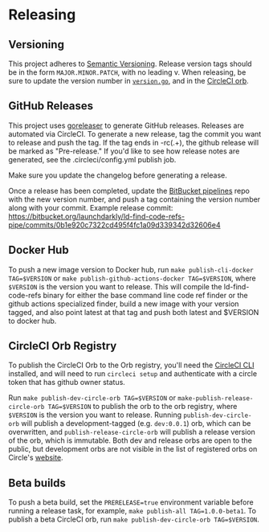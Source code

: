 # Releasing

## Versioning
This project adheres to [Semantic Versioning](http://semver.org). Release version tags should be in the form `MAJOR.MINOR.PATCH`, with no leading v. When releasing, be sure to update the version number in [`version.go`](https://github.com/launchdarkly/ld-find-code-refs/blob/main/internal/version/version.go), and in the [CircleCI orb](https://github.com/launchdarkly/ld-find-code-refs/blob/main/build/package/circleci/orb.yml).

## GitHub Releases

This project uses [goreleaser](https://goreleaser.com/) to generate GitHub releases. Releases are automated via CircleCI. To generate a new release, tag the commit you want to release and push the tag. If the tag ends in -rc(.+), the github release will be marked as "Pre-release." If you'd like to see how release notes are generated, see the .circleci/config.yml publish job.

Make sure you update the changelog before generating a release.

Once a release has been completed, update the [BitBucket pipelines](https://bitbucket.org/launchdarkly/ld-find-code-refs-pipe) repo with the new version number, and push a tag containing the version number along with your commit. Example release commit: https://bitbucket.org/launchdarkly/ld-find-code-refs-pipe/commits/0b1e920c7322cd495f4fc1a09d339342d32606e4

## Docker Hub

To push a new image version to Docker hub, run `make publish-cli-docker TAG=$VERSION` or `make publish-github-actions-docker TAG=$VERSION`, where `$VERSION` is the version you want to release. This will compile the ld-find-code-refs binary for either the base command line code ref finder or the github actions specialized finder, build a new image with your version tagged, and also point latest at that tag and push both latest and $VERSION to docker hub.

## CircleCI Orb Registry

To publish the CircleCI Orb to the Orb registry, you'll need the [CircleCI CLI](https://circleci.com/docs/2.0/local-cli/) installed, and will need to run `circleci setup` and authenticate with a circle token that has github owner status.

Run `make publish-dev-circle-orb TAG=$VERSION` or `make-publish-release-circle-orb TAG=$VERSION` to publish the orb to the orb registry, where `$VERSION` is the version you want to release. Running `publish-dev-circle-orb` will publish a development-tagged (e.g. `dev:0.0.1`) orb, which can be overwritten, and `publish-release-circle-orb` will publish a release version of the orb, which is immutable. Both dev and release orbs are open to the public, but development orbs are not visible in the list of registered orbs on Circle's [website](https://circleci.com/orbs/registry/?showAll=true).

## Beta builds

To push a beta build, set the `PRERELEASE=true` environment variable before running a release task, for example, `make publish-all TAG=1.0.0-beta1`. To publish a beta CircleCI orb, run `make publish-dev-circle-orb TAG=$VERSION`.
